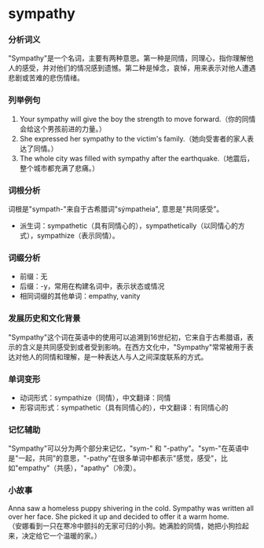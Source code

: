 # sympathy

### 分析词义

  

"Sympathy"是一个名词，主要有两种意思。第一种是同情，同理心，指你理解他人的感受，并对他们的情况感到遗憾。第二种是悼念，哀悼，用来表示对他人遭遇悲剧或苦难的悲伤情绪。

  

### 列举例句

  

1.  Your sympathy will give the boy the strength to move forward.（你的同情会给这个男孩前进的力量。）
2.  She expressed her sympathy to the victim's family.（她向受害者的家人表达了同情。）
3.  The whole city was filled with sympathy after the earthquake.（地震后，整个城市都充满了悲痛。）

  

### 词根分析

  

词根是"sympath-"来自于古希腊词"sýmpatheia", 意思是"共同感受"。

  

*   派生词：sympathetic（具有同情心的），sympathetically（以同情心的方式），sympathize（表示同情）。

  

### 词缀分析

  

*   前缀：无
*   后缀：-y，常用在构建名词中，表示状态或情况
*   相同词缀的其他单词：empathy, vanity

  

### 发展历史和文化背景

  

"Sympathy"这个词在英语中的使用可以追溯到16世纪初，它来自于古希腊语，表示的含义是共同感受到或者受到影响。在西方文化中，"Sympathy"常常被用于表达对他人的同情和理解，是一种表达人与人之间深度联系的方式。

  

### 单词变形

  

*   动词形式：sympathize（同情），中文翻译：同情
*   形容词形式：sympathetic（具有同情心的），中文翻译：有同情心的

  

### 记忆辅助

  

"Sympathy"可以分为两个部分来记忆，"sym-" 和 "-pathy"。"sym-"在英语中是"一起，共同"的意思，"-pathy"在很多单词中都表示"感觉，感受"，比如"empathy"（共感），"apathy"（冷漠）。

  

### 小故事

  

Anna saw a homeless puppy shivering in the cold. Sympathy was written all over her face. She picked it up and decided to offer it a warm home.  
（安娜看到一只在寒冷中颤抖的无家可归的小狗。她满脸的同情，她把小狗捡起来，决定给它一个温暖的家。）
